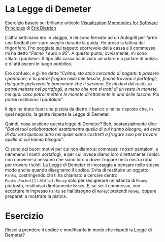 La Legge di Demeter
===================

Esercizio basato sul brillante articolo [Visualization Mnemonics for Software Principles](http://www.daedtech.com/visualization-mnemonics-for-software-principles) di [Erik Dietrich](https://twitter.com/daedtech)

L'altra settimana ero in viaggio, e mi sono fermato ad un Autogrill per farmi una Redbull per stare sveglio durante la guida. Ho preso la lattina dal frigorifero, l'ho poggiata sul tappeto scorrevole della cassa e il commesso mi ha detto "*Fanno 1 euro e 95*". A questo punto, ovviamente, mi sono sfilato i pantaloni. Il tipo alla cassa ha iniziato ad urlare e a parlare di polizia e di atti osceni in luogo pubblico.

Ero confuso, e gli ho detto "*Calma, sto stolo cercando di pagarti: ti passerò i pantaloni, e tu potrai frugare nelle mie tasche, finché troverai il portafogli, dal quale preleverai le banconote che ti servono. Se mi devi del resto, lo potrai mettere nel portafogli, a meno che non si tratti di un resto in monete, nel qual caso potrai mettere le monete direttamente in una delle tasche. Poi potrai restituirmi i pantaloni*".

Il tipo ha tirato fuori una pistola da dietro il banco e mi ha risposto che, in quel negozio, la gente rispetta la Legge di Demeter.

Quindi, cosa sostiene questa legge di Demeter? Beh, sostanzialmente dice "*Dai ai tuoi collaboraatori esattamente quello di cui hanno bisogno, ed evita di dar loro qualcos'altro nel quale siano costretti a frugare solo per trovare quello di cui hanno bisogno*".

Ci sono dei buoni motivi per cui non diamo ai commessi i nostri pantaloni, e nemmeno i nostri portafogli, e per cui invece diamo loro direttamente i soldi: non conviene a nessuno che siano loro a dover frugare nella nostra roba per trovare i soldi. La Legge di Demeter ci incoraggia a pensare nello stesso modo anche quando disegnamo il codice. Evita di restituire un oggetto `Pants`, costringendo chi ti ha chiamato a cercare dentro `Pants.Pocket[1].Wallet.Money` solo per recuperare un'istanza di `Money`: piuttosto, restituisci direttamente `Money`. E, se sei il commesso, non accettare in ingresso `Pants` se hai bisogno di `Money`: pretendi `Money`, oppure preparati a mostrare la pistola.

# Esercizio

Riesci a prendere il codice e modificarlo in modo che rispetti la Legge di Demeter?
